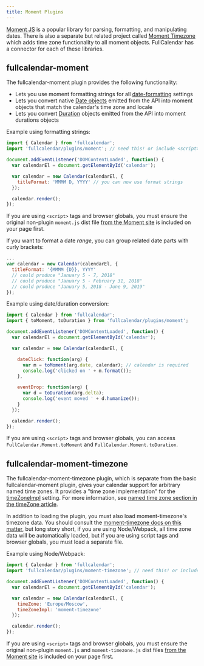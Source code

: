 ```yaml
---
title: Moment Plugins
---
```


[Moment JS](https://momentjs.com/) is a popular library for parsing, formatting, and manipulating dates. There is also a separate but related project called [Moment Timezone](https://momentjs.com/timezone/) which adds time zone functionality to all moment objects. FullCalendar has a connector for each of these libraries.


## fullcalendar-moment

The fullcalendar-moment plugin provides the following functionality:

- Lets you use moment formatting strings for all [date-formatting](date-formatting) settings
- Lets you convert native [Date objects](date-object) emitted from the API into moment objects that match the calendar's time zone and locale
- Lets you convert [Duration](duration-object) objects emitted from the API into moment durations objects

Example using formatting strings:

```js
import { Calendar } from 'fullcalendar';
import 'fullcalendar/plugins/moment'; // need this! or include <script> tag instead

document.addEventListener('DOMContentLoaded', function() {
  var calendarEl = document.getElementById('calendar');

  var calendar = new Calendar(calendarEl, {
    titleFormat: 'MMMM D, YYYY' // you can now use format strings
  });

  calendar.render();
});
```

If you are using `<script>` tags and browser globals, you must ensure the original non-plugin `moment.js` dist file [from the Moment site](https://momentjs.com/) is included on your page first.

If you want to format a date *range*, you can group related date parts with curly brackets:

```js
...
var calendar = new Calendar(calendarEl, {
  titleFormat: '{MMMM {D}}, YYYY'
  // could produce "January 5 - 7, 2018"
  // could produce "January 5 - February 31, 2018"
  // could produce "January 5, 2018 - June 9, 2019"
});
```

Example using date/duration conversion:

```js
import { Calendar } from 'fullcalendar';
import { toMoment, toDuration } from 'fullcalendar/plugins/moment';

document.addEventListener('DOMContentLoaded', function() {
  var calendarEl = document.getElementById('calendar');

  var calendar = new Calendar(calendarEl, {

    dateClick: function(arg) {
      var m = toMoment(arg.date, calendar); // calendar is required
      console.log('clicked on ' + m.format());
    },

    eventDrop: function(arg) {
      var d = toDuration(arg.delta);
      console.log('event moved ' + d.humanize());
    }
  });

  calendar.render();
});
```

If you are using `<script>` tags and browser globals, you can access `FullCalendar.Moment.toMoment` and `FullCalendar.Moment.toDuration`.


<h2 id='fullcalendar-moment-timezone'>fullcalendar-moment-timezone</h2>

The fullcalendar-moment-timezone plugin, which is separate from the basic fullcalendar-moment plugin, gives your calendar support for arbitrary named time zones. It provides a "time zone implementation" for the [timeZoneImpl](timeZoneImpl) setting. For more information, see [named time zone section in the timeZone article](timeZone#named-time-zones).

In addition to loading the plugin, you must also load moment-timezone's timezone data. You should consult the [moment-timezone docs on this matter](https://momentjs.com/timezone/docs/#/use-it/), but long story short, if you are using Node/Webpack, all time zone data will be automatically loaded, but if you are using script tags and browser globals, you must load a separate file.

Example using Node/Webpack:

```js
import { Calendar } from 'fullcalendar';
import 'fullcalendar/plugins/moment-timezone'; // need this! or include <script> tag instead

document.addEventListener('DOMContentLoaded', function() {
  var calendarEl = document.getElementById('calendar');

  var calendar = new Calendar(calendarEl, {
    timeZone: 'Europe/Moscow',
    timeZoneImpl: 'moment-timezone'
  });

  calendar.render();
});
```

If you are using `<script>` tags and browser globals, you must ensure the original non-plugin `moment.js` and `moment-timezone.js` dist files [from the Moment site](https://momentjs.com/) is included on your page first.
